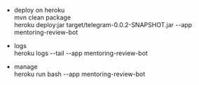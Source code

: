 - deploy on heroku  
  mvn clean package  
  heroku deploy:jar target/telegram-0.0.2-SNAPSHOT.jar --app mentoring-review-bot


- logs  
  heroku logs --tail --app mentoring-review-bot


- manage  
  heroku run bash --app mentoring-review-bot

